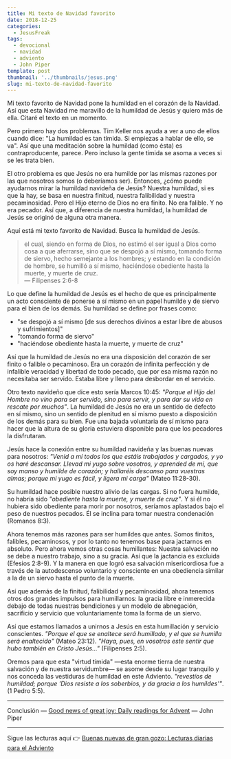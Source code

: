 ```yaml
---
title: Mi texto de Navidad favorito
date: 2018-12-25
categories:
  - JesusFreak
tags:
  - devocional
  - navidad
  - adviento
  - John Piper
template: post
thumbnail: '../thumbnails/jesus.png'
slug: mi-texto-de-navidad-favorito
---
```


Mi texto favorito de Navidad pone la humildad en el corazón de la Navidad. Así que esta Navidad me maravillo de la humildad de Jesús y quiero más de ella. Citaré el texto en un momento.

Pero primero hay dos problemas. Tim Keller nos ayuda a ver a uno de ellos cuando dice: "La humildad es tan tímida. Si empiezas a hablar de ello, se va". Así que una meditación sobre la humildad (como ésta) es contraproducente, parece. Pero incluso la gente tímida se asoma a veces si se les trata bien.

El otro problema es que Jesús no era humilde por las mismas razones por las que nosotros somos (o deberíamos ser). Entonces, ¿cómo puede ayudarnos mirar la humildad navideña de Jesús? Nuestra humildad, si es que la hay, se basa en nuestra finitud, nuestra falibilidad y nuestra pecaminosidad. Pero el Hijo eterno de Dios no era finito. No era falible. Y no era pecador. Así que, a diferencia de nuestra humildad, la humildad de Jesús se originó de alguna otra manera.

Aquí está mi texto favorito de Navidad. Busca la humildad de Jesús.

> el cual, siendo en forma de Dios, no estimó el ser igual a Dios como cosa a que aferrarse, sino que se despojó a sí mismo, tomando forma de siervo, hecho semejante a los hombres; y estando en la condición de hombre, se humilló a sí mismo, haciéndose obediente hasta la muerte, y muerte de cruz.<br>
> — Filipenses 2:6-8

Lo que define la humildad de Jesús es el hecho de que es principalmente un acto consciente de ponerse a sí mismo en un papel humilde y de siervo para el bien de los demás. Su humildad se define por frases como:

- "se despojó a sí mismo [de sus derechos divinos a estar libre de abusos y sufrimientos]"
- "tomando forma de siervo"
- "haciéndose obediente hasta la muerte, y muerte de cruz"

Así que la humildad de Jesús no era una disposición del corazón de ser finito o falible o pecaminoso. Era un corazón de infinita perfección y de infalible veracidad y libertad de todo pecado, que por esa misma razón no necesitaba ser servido. Estaba libre y lleno para desbordar en el servicio.

Otro texto navideño que dice esto sería Marcos 10:45: _"Porque el Hijo del Hombre no vino para ser servido, sino para servir, y para dar su vida en rescate por muchos"_. La humildad de Jesús no era un sentido de defecto en sí mismo, sino un sentido de plenitud en sí mismo puesto a disposición de los demás para su bien. Fue una bajada voluntaria de sí mismo para hacer que la altura de su gloria estuviera disponible para que los pecadores la disfrutaran.

Jesús hace la conexión entre su humildad navideña y las buenas nuevas para nosotros: _"Venid a mí todos los que estáis trabajados y cargados, y yo os haré descansar. Llevad mi yugo sobre vosotros, y aprended de mí, que soy manso y humilde de corazón; y hallaréis descanso para vuestras almas; porque mi yugo es fácil, y ligera mi carga"_ (Mateo 11:28-30).

Su humildad hace posible nuestro alivio de las cargas. Si no fuera humilde, no habría sido _"obediente hasta la muerte, y muerte de cruz"_. Y si él no hubiera sido obediente para morir por nosotros, seríamos aplastados bajo el peso de nuestros pecados. Él se inclina para tomar nuestra condenación (Romanos 8:3).

Ahora tenemos más razones para ser humildes que antes. Somos finitos, falibles, pecaminosos, y por lo tanto no tenemos base para jactarnos en absoluto. Pero ahora vemos otras cosas humillantes: Nuestra salvación no se debe a nuestro trabajo, sino a su gracia. Así que la jactancia es excluida (Efesios 2:8-9). Y la manera en que logró esa salvación misericordiosa fue a través de la autodescenso voluntario y consciente en una obediencia similar a la de un siervo hasta el punto de la muerte.

Así que además de la finitud, falibilidad y pecaminosidad, ahora tenemos otros dos grandes impulsos para humillarnos: la gracia libre e inmerecida debajo de todas nuestras bendiciones y un modelo de abnegación, sacrificio y servicio que voluntariamente toma la forma de un siervo.

Así que estamos llamados a unirnos a Jesús en esta humillación y servicio conscientes. _"Porque el que se enaltece será humillado, y el que se humilla será enaltecido"_ (Mateo 23:12). _"Haya, pues, en vosotros este sentir que hubo también en Cristo Jesús..."_ (Filipenses 2:5).

Oremos para que esta "virtud tímida" —esta enorme tierra de nuestra salvación y de nuestra servidumbre— se asome desde su lugar tranquilo y nos conceda las vestiduras de humildad en este Adviento. _"revestíos de humildad; porque 'Dios resiste a los soberbios, y da gracia a los humildes'"_. (1 Pedro 5:5).

---

Conclusión — [Good news of great joy: Daily readings for Advent](https://www.desiringgod.org/books/good-news-of-great-joy) — John Piper

---

Sigue las lecturas aquí 👉 [Buenas nuevas de gran gozo: Lecturas diarias para el Adviento](/buenas-nuevas-de-gran-gozo-lecturas-diarias-para-adviento)
